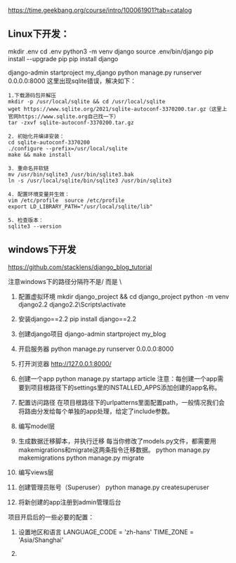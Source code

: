 https://time.geekbang.org/course/intro/100061901?tab=catalog

## Linux下开发：
mkdir .env
cd .env
python3 -m venv django
source .env/bin/django
pip install --upgrade pip
pip install django

django-admin startproject my_django
python manage.py runserver 0.0.0.0:8000
这里出现sqlite错误，解决如下：

    1.下载源码包并解压
    mkdir -p /usr/local/sqlite && cd /usr/local/sqlite
    wget https://www.sqlite.org/2021/sqlite-autoconf-3370200.tar.gz（这里上官网https://www.sqlite.org自己找一下）
    tar -zxvf sqlite-autoconf-3370200.tar.gz
    
    2. 初始化并编译安装：
    cd sqlite-autoconf-3370200
    ./configure --prefix=/usr/local/sqlite
    make && make install
    
    3. 重命名并软链
    mv /usr/bin/sqlite3 /usr/bin/sqlite3.bak
    ln -s /usr/local/sqlite/bin/sqlite3 /usr/bin/sqlite3
    
    4. 配置环境变量并生效：
    vim /etc/profile  source /etc/profile
    export LD_LIBRARY_PATH="/usr/local/sqlite/lib"
    
    5. 检查版本：
    sqlite3 --version
    

## windows下开发
https://github.com/stacklens/django_blog_tutorial

注意windows下的路径分隔符不是/ 而是 \

1. 配置虚拟环境
mkdir django_project && cd django_project
python -m venv django2.2
django2.2\Scripts\activate

2. 安装django==2.2
pip install django==2.2

3. 创建django项目
django-admin startproject my_blog

4. 开启服务器
python manage.py runserver 0.0.0.0:8000

5. 打开浏览器
http://127.0.0.1:8000/

6. 创建一个app
python manage.py startapp article
注意：每创建一个app需要到项目根路径下的settings里的INSTALLED_APPS添加创建的app名称。

7. 配置访问路径
在项目根路径下的urlpatterns里面配置path，一般情况我们会将路由分发给每个单独的app处理，给定了include参数。

8. 编写model层


9. 生成数据迁移脚本，并执行迁移
每当你修改了models.py文件，都需要用makemigrations和migrate这两条指令迁移数据。
python manage.py makemigrations
python manage.py migrate

10. 编写views层


11. 创建管理员账号（Superuser）
python manage.py createsuperuser


12. 将新创建的app注册到admin管理后台



项目开启后的一些必要的配置：
1. 设置地区和语言
LANGUAGE_CODE = 'zh-hans'
TIME_ZONE = 'Asia/Shanghai'

2. 
